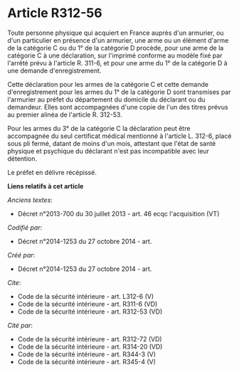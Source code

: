 # Article R312-56

Toute personne physique qui acquiert en France auprès d'un armurier, ou d'un particulier en présence d'un armurier, une arme
ou un élément d'arme de la catégorie C ou du 1° de la catégorie D procède, pour une arme de la catégorie C à une déclaration,
sur l'imprimé conforme au modèle fixé par l'arrêté prévu à l'article R. 311-6, et pour une arme du 1° de la catégorie D à une
demande d'enregistrement. 

Cette déclaration pour les armes de la catégorie C et cette demande d'enregistrement pour les armes du 1° de la catégorie D
sont transmises par l'armurier au préfet du département du domicile du déclarant ou du demandeur. Elles sont accompagnées
d'une copie de l'un des titres prévus au premier alinéa de l'article R. 312-53. 

Pour les armes du 3° de la catégorie C la déclaration peut être accompagnée du seul certificat médical mentionné à l'article
L. 312-6, placé sous pli fermé, datant de moins d'un mois, attestant que l'état de santé physique et psychique du déclarant
n'est pas incompatible avec leur détention. 

Le préfet en délivre récépissé.

**Liens relatifs à cet article**

_Anciens textes_:

  - Décret n°2013-700 du 30 juillet 2013 - art. 46 ecqc l'acquisition (VT)

_Codifié par_:

  - Décret n°2014-1253 du 27 octobre 2014 - art.

_Créé par_:

  - Décret n°2014-1253 du 27 octobre 2014 - art.

_Cite_:

  - Code de la sécurité intérieure - art. L312-6 (V)
  - Code de la sécurité intérieure - art. R311-6 (VD)
  - Code de la sécurité intérieure - art. R312-53 (VD)

_Cité par_:

  - Code de la sécurité intérieure - art. R312-72 (VD)
  - Code de la sécurité intérieure - art. R314-20 (VD)
  - Code de la sécurité intérieure - art. R344-3 (V)
  - Code de la sécurité intérieure - art. R345-4 (V)
